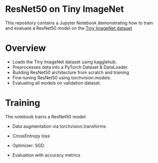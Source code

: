 # ResNet50 on Tiny ImageNet

This repository contains a Jupyter Notebook demonstrating how to train and evaluate a ResNet50 model on the [Tiny ImageNet dataset](https://www.kaggle.com/datasets/akash2sharma/tiny-imagenet/data)

# Overview

* Loads the Tiny ImageNet dataset using kagglehub.
* Preprocesses data into a PyTorch Dataset & DataLoader.
* Building ResNet50 architecture from scratch and training
* Fine-tuning ResNet50 using torchvision.models.
* Evaluating all models on validation dataset.

# Training

The notebook trains a ResNet50 model:

* Data augmentation via torchvision.transforms

* CrossEntropy loss

* Optimizer: SGD

* Evaluation with accuracy metrics

